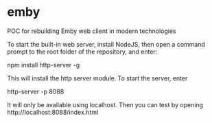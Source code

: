 # emby
POC for rebuilding Emby web client in modern technologies

To start the built-in web server, install NodeJS, then open a command prompt to the root folder of the repository, and enter:

npm install http-server -g
 
This will install the http server module. To start the server, enter

http-server -p 8088

It will only be available using localhost. Then you can test by opening http://localhost:8088/index.html
